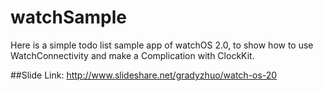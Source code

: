 # watchSample

Here is a simple todo list sample app of watchOS 2.0, 
to show how to use WatchConnectivity and make a Complication with ClockKit.

##Slide Link:
http://www.slideshare.net/gradyzhuo/watch-os-20
